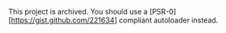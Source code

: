 This project is archived. You should use a [PSR-0][https://gist.github.com/221634] compliant autoloader instead.